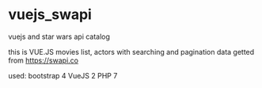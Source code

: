 # vuejs_swapi
vuejs and star wars api catalog

this is VUE.JS movies list, actors with searching and pagination
data getted from https://swapi.co

used:
  bootstrap 4
  VueJS 2
  PHP 7


